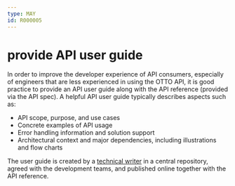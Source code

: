 ```yaml
---
type: MAY
id: R000005
---
```


# provide API user guide

In order to improve the developer experience of API consumers, especially of engineers that are less experienced in using the OTTO API, it is good practice to provide an API user guide along with the API reference (provided via the API spec).
A helpful API user guide typically describes aspects such as:

- API scope, purpose, and use cases
- Concrete examples of API usage
- Error handling information and solution support
- Architectural context and major dependencies, including illustrations and flow charts

The user guide is created by a [technical writer](R000006) in a central repository, agreed with the development teams, and published online together with the API reference.
